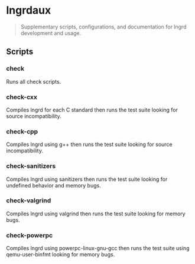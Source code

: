 # lngrdaux

> Supplementary scripts, configurations, and documentation for lngrd development
and usage.

## Scripts

### check

Runs all check scripts.

### check-cxx

Compiles lngrd for each C standard then runs the test suite looking for source
incompatibility.

### check-cpp

Compiles lngrd using g++ then runs the test suite looking for source
incompatibility.

### check-sanitizers

Compiles lngrd using sanitizers then runs the test suite looking for undefined
behavior and memory bugs.

### check-valgrind

Compiles lngrd using valgrind then runs the test suite looking for memory bugs.

### check-powerpc

Compiles lngrd using powerpc-linux-gnu-gcc then runs the test suite using
qemu-user-binfmt looking for memory bugs.

